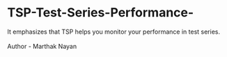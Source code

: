 # TSP-Test-Series-Performance-
 It emphasizes that TSP helps you monitor your performance in test series.
<br><br>
Author - Marthak Nayan
